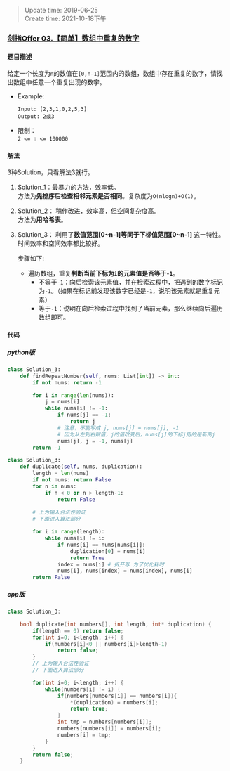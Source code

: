 > Update time: 2019-06-25  
> Create time: 2021-10-18下午

### [剑指Offer 03.【简单】数组中重复的数字](https://leetcode-cn.com/problems/shu-zu-zhong-zhong-fu-de-shu-zi-lcof/)

#### 题目描述
给定一个长度为`n`的数值在`[0,n-1]`范围内的数组，数组中存在重复的数字，请找出数组中任意一个重复出现的数字。

- Example:
    ```
    Input: [2,3,1,0,2,5,3]
    Output: 2或3
    ```  
- 限制：  
  `2 <= n <= 100000`  


#### 解法
3种Solution，只看解法3就行。    

1. Solution_1：最暴力的方法，效率低。  
方法为**先排序后检查相邻元素是否相同**。复杂度为`O(nlogn)+O(1)`。  

2. Solution_2：
稍作改进，效率高，但空间复杂度高。  
方法为**用哈希表**。  

3. Solution_3：
利用了**数值范围[0~n-1]等同于下标值范围[0\~n-1]** 这一特性。  
时间效率和空间效率都比较好。  

    步骤如下:  
     - 遍历数组，重复**判断当前下标为`i`的元素值是否等于`-1`**。  
       - 不等于`-1`：向后检索该元素值，并在检索过程中，把遇到的数字标记为`-1`。（如果在标记前发现该数字已经是`-1`，说明该元素就是重复元素）  
       - 等于`-1`：说明在向后检索过程中找到了当前元素，那么继续向后遍历数组即可。  

#### 代码
##### python版
```python
class Solution_3:
    def findRepeatNumber(self, nums: List[int]) -> int:
        if not nums: return -1

        for i in range(len(nums)):
            j = nums[i]
            while nums[i] != -1:
                if nums[j] == -1:
                    return j
                # 注意，不能写成 j, nums[j] = nums[j], -1
                # 因为从左到右赋值，j的值改变后，nums[j]的下标j用的是新的j
                nums[j], j = -1, nums[j]
        return -1
```

```python
class Solution_3:
    def duplicate(self, nums, duplication):
        length = len(nums)
        if not nums: return False
        for n in nums:
            if n < 0 or n > length-1:
                return False
        
        # 上为输入合法性验证
        # 下面进入算法部分

        for i in range(length):
            while nums[i] != i:
                if nums[i] == nums[nums[i]]:
                    duplication[0] = nums[i]
                    return True
                index = nums[i] # 拆开写 为了优化耗时
                nums[i], nums[index] = nums[index], nums[i]
        return False
```

##### cpp版
```cpp
class Solution_3:

    bool duplicate(int numbers[], int length, int* duplication) {
        if(length == 0) return false;
        for(int i=0; i<length; i++) {
            if(numbers[i]<0 || numbers[i]>length-1)
                return false;
        }
        // 上为输入合法性验证
        // 下面进入算法部分

        for(int i=0; i<length; i++) {
            while(numbers[i] != i) {
                if(numbers[numbers[i]] == numbers[i]){
                    *(duplication) = numbers[i];
                    return true;
                }
                int tmp = numbers[numbers[i]];
                numbers[numbers[i]] = numbers[i];
                numbers[i] = tmp;
            }
        }
        return false;
    }
```